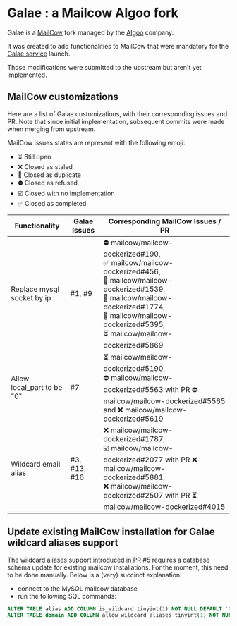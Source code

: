 # Galae : a Mailcow Algoo fork

Galae is a [MailCow](https://github.com/mailcow/mailcow-dockerized) fork managed by the [Algoo](https://www.algoo.fr/) company.

It was created to add functionalities to MailCow that were mandatory for the [Galae service](https://galae.net/) launch.

Those modifications were submitted to the upstream but aren't yet implemented. 


## MailCow customizations

Here are a list of Galae customizations, with their corresponding issues and PR. Note that since initial implementation, subsequent commits were made when merging from upstream.

MailCow issues states are represent with the following emoji:
- ⏳️ Still open
- ❌ Closed as staled
- 👥 Closed as duplicate
- ⛔️ Closed as refused
- ☑️ Closed with no implementation
- ✅ Closed as completed

| Functionality              | Galae Issues | Corresponding MailCow Issues / PR                                                                                                                                                                                                            |
|----------------------------|--------------|----------------------------------------------------------------------------------------------------------------------------------------------------------------------------------------------------------------------------------------------|
| Replace mysql socket by ip | #1, #9       | ⛔️ mailcow/mailcow-dockerized#190, <br> ✅ mailcow/mailcow-dockerized#456, <br> 👥 mailcow/mailcow-dockerized#1539, <br> 👥 mailcow/mailcow-dockerized#1774, <br> 👥 mailcow/mailcow-dockerized#5395, <br> ⏳️ mailcow/mailcow-dockerized#5869 |
| Allow local_part to be "0" | #7           | ⏳️ mailcow/mailcow-dockerized#5190, <br> ⛔️ mailcow/mailcow-dockerized#5563 with PR ⛔️ mailcow/mailcow-dockerized#5565 and ❌ mailcow/mailcow-dockerized#5619                                                                                 |
| Wildcard email alias       | #3, #13, #16 | ❌ mailcow/mailcow-dockerized#1787, <br>  ☑️ mailcow/mailcow-dockerized#2077 with PR ❌ mailcow/mailcow-dockerized#5881, <br> ❌ mailcow/mailcow-dockerized#2507 with PR ⏳️ mailcow/mailcow-dockerized#4015                                     |


## Update existing MailCow installation for Galae wildcard aliases support

The wildcard aliases support introduced in PR #5 requires a database schema update for existing mailcow installations. For the moment, this need
to be done manually. Below is a (very) succinct explanation:

- connect to the MySQL mailcow database
- run the following SQL commands:

```SQL
ALTER TABLE alias ADD COLUMN is_wildcard tinyint(1) NOT NULL DEFAULT '0' AFTER public_comment;
ALTER TABLE domain ADD COLUMN allow_wildcard_aliases tinyint(1) NOT NULL DEFAULT '0' AFTER relay_unknown_only;
```
